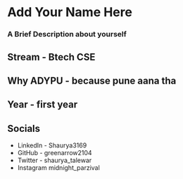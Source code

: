 # Add Your Name Here
### A Brief Description about yourself

## Stream - Btech CSE
## Why ADYPU - because pune aana tha
## Year - first year

## Socials
* LinkedIn - Shaurya3169
* GitHub - greenarrow2104
* Twitter - shaurya_talewar
* Instagram midnight_parzival
